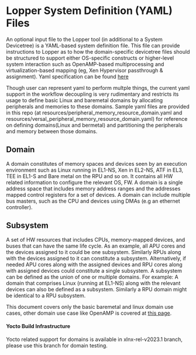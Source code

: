 # Lopper System Definition (YAML) Files

An optional input file to the Lopper tool (in additional to a System Devicetree) is a YAML-based system definition file. This file can provide instructions to Lopper as to how the domain-specific devicetree files should be structured to support either OS-specific constructs or higher-level system interaction such as OpenAMP-based multiprocessing and virtualization-based mapping (eg, Xen Hypervisor passthrough & assignment). Yaml specification can be found [here](https://github.com/devicetree-org/lopper/blob/master/specification/domains-yaml.md)

Though user can represent yaml to perform multple things, the current yaml support in the workflow decoupling is very rudimentary and restricts its usage to define basic Linux and baremetal domains by allocating peripherals and memories to these domains. Sample yaml files are provided in this repo (at resources/peripheral_memory_resource_domain.yaml and resources/versal_peripheral_memory_resource_domain.yaml) for reference on defining domains(Linux and bermetal) and partitioning the peripherals and memory between those domains.

## Domain
A domain constitutes of memory spaces and devices seen by an execution environment such as Linux running in EL1-NS, Xen in EL2-NS, ATF in EL3, TEE in EL1-S and Bare metal on the RPU and so on. It contains all HW related information to configure the relevant OS, FW. A domain is a single address space that includes memory address ranges and the addresses mapped control registers for a set of devices. A domain can include multiple bus masters, such as the CPU and devices using DMAs (e.g an ethernet controller).

## Subsystem
A set of HW resources that includes CPUs, memory-mapped devices, and buses that can have the same life cycle.  As an example, all APU cores and the devices assigned to it could be one subsystem. Similarly RPUs along with the devices assigned to it can constitute a subsystem. Alternatively, if needed APU cores along with the assigned devices and RPU cores along with assigned devices could constitute a single  subsystem. A subsystem can be defined as the union of one or multiple domains.
For example: A domain that comprises Linux (running at EL1-NS) along with the relevant devices can also be defined as a subsystem. Similarly a RPU domain might be identical to a RPU subsystem.

This document covers only the basic baremetal and linux domain use cases, other domain use case like OpenAMP is covered at [this page](openamp-build.md).

#### Yocto Build Infrastructure
Yocto related support for domains is available in xlnx-rel-v2023.1 branch, please use this branch for domain testing.
